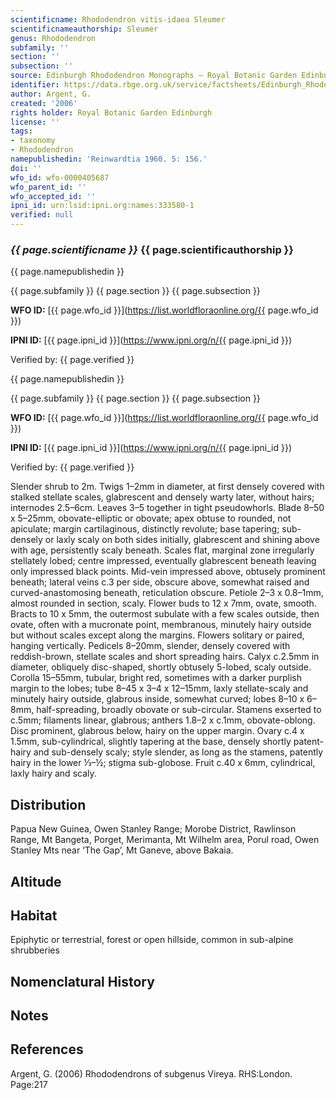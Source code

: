```yaml
---
scientificname: Rhododendron vitis-idaea Sleumer
scientificnameauthorship: Sleumer
genus: Rhododendron
subfamily: ''
section: ''
subsection: ''
source: Edinburgh Rhododendron Monographs – Royal Botanic Garden Edinburgh
identifier: https://data.rbge.org.uk/service/factsheets/Edinburgh_Rhododendron_Monographs.xhtml
author: Argent, G.
created: '2006'
rights holder: Royal Botanic Garden Edinburgh
license: ''
tags:
- taxonomy
- Rhododendron
namepublishedin: 'Reinwardtia 1960. 5: 156.'
doi: ''
wfo_id: wfo-0000405687
wfo_parent_id: ''
wfo_accepted_id: ''
ipni_id: urn:lsid:ipni.org:names:333580-1
verified: null
---
```

### _{{ page.scientificname }}_ {{ page.scientificauthorship }}
 {{ page.namepublishedin }}

{{ page.subfamily }} {{ page.section }} {{ page.subsection }}

**WFO ID:** [{{ page.wfo_id }}](https://list.worldfloraonline.org/{{ page.wfo_id }})

**IPNI ID:** [{{ page.ipni_id }}](https://www.ipni.org/n/{{ page.ipni_id }})

Verified by: {{ page.verified }}

 {{ page.namepublishedin }}

{{ page.subfamily }} {{ page.section }} {{ page.subsection }}

**WFO ID:** [{{ page.wfo_id }}](https://list.worldfloraonline.org/{{ page.wfo_id }})

**IPNI ID:** [{{ page.ipni_id }}](https://www.ipni.org/n/{{ page.ipni_id }})

Verified by: {{ page.verified }}



Slender shrub to 2m. Twigs 1–2mm in diameter, at first densely covered with stalked stellate scales, glabrescent and densely warty later, without hairs; internodes 2.5–6cm. Leaves 3–5 together in tight pseudowhorls. Blade 8–50 x 5–25mm, obovate-elliptic or obovate; apex obtuse to rounded, not apiculate; margin cartilaginous, distinctly revolute; base tapering; sub-densely or laxly scaly on both sides initially, glabrescent and shining above with age, persistently scaly beneath. Scales flat, marginal zone irregularly stellately lobed; centre impressed, eventually glabrescent beneath leaving only impressed black points. Mid-vein impressed above, obtusely prominent beneath; lateral veins c.3 per side, obscure above, somewhat raised and curved-anastomosing beneath, reticulation obscure. Petiole 2–3 x 0.8–1mm, almost rounded in section, scaly. Flower buds to 12 x 7mm, ovate, smooth. Bracts to 10 x 5mm, the outermost subulate with a few scales outside, then ovate, often with a mucronate point, membranous, minutely hairy outside but without scales except along the margins. Flowers solitary or paired, hanging vertically. Pedicels 8–20mm, slender, densely covered with reddish-brown, stellate scales and short spreading hairs. Calyx c.2.5mm in diameter, obliquely disc-shaped, shortly obtusely 5-lobed, scaly outside. Corolla 15–55mm, tubular, bright red, sometimes with a darker purplish margin to the lobes; tube 8–45 x 3–4 x 12–15mm, laxly stellate-scaly and minutely hairy outside, glabrous inside, somewhat curved; lobes 8–10 x 6–8mm, half-spreading, broadly obovate or sub-circular. Stamens exserted to c.5mm; filaments linear, glabrous; anthers 1.8–2 x c.1mm, obovate-oblong. Disc prominent, glabrous below, hairy on the upper margin. Ovary c.4 x 1.5mm, sub-cylindrical, slightly tapering at the base, densely shortly patent-hairy and sub-densely scaly; style slender, as long as the stamens, patently hairy in the lower 1⁄3–½; stigma sub-globose. Fruit c.40 x 6mm, cylindrical, laxly hairy and scaly.

## Distribution
Papua New Guinea, Owen Stanley Range; Morobe District, Rawlinson Range, Mt Bangeta, Porget, Merimanta, Mt Wilhelm area, Porul road, Owen Stanley Mts near ‘The Gap’, Mt Ganeve, above Bakaia.

## Altitude


## Habitat
Epiphytic or terrestrial, forest or open hillside, common in sub-alpine shrubberies

## Nomenclatural History

                       
## Notes


## References

Argent, G. (2006) Rhododendrons of subgenus Vireya. RHS:London. Page:217
